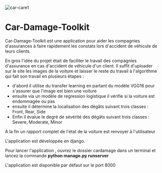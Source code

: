 ![car-care1](https://user-images.githubusercontent.com/51690586/129973696-5943e04f-8ab5-44ba-9175-939acf67c8b3.png)
# Car-Damage-Toolkit

Car-Damage-Toolkit est une application pour aider les compagnies d'assurances à faire rapidement les constats lors d'accident de véhicule de leurs clients.

En gros l'idée du projet était de faciliter le travail des compagnies d'assurance en cas d'accident de véhicule d'un client. Il suffit d'uploader sur le site les images de la voiture et laisser le reste du travail à l'algorithme qui fait son travail en plusieurs étapes :

- d'abord il utilise du transfer learning en partant du modèle VGG16 pour s'assurer que l'image est bien une voiture
- ensuite via un modèle de regression logistique il vérifie si la voiture est endommagée ou pas
- ensuite il détermine la localisation des dégâts suivant trois classes : Front, Rear, Side
- Enfin il évalue le degré de sévérité des dégâts suivant trois classes : Severe, Moderate, Minor

A la fin un rapport complet de l'état de la voiture est renvoyer à l'utilisateur

L'application est développée en django.

Pour lancer l'application , ouvrez le dossier cardamage dans un terminal et lancez la commande **python manage.py runserver** 

L'application est disponible par défaut sur le port 8000

